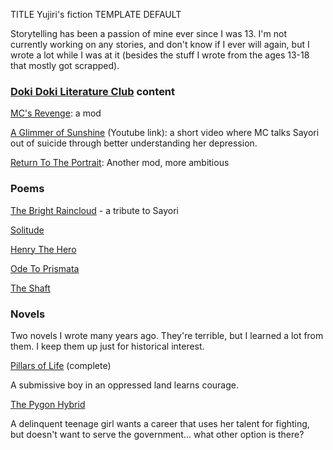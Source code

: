 TITLE Yujiri's fiction
TEMPLATE DEFAULT

Storytelling has been a passion of mine ever since I was 13. I'm not currently working on any stories, and don't know if I ever will again, but I wrote a lot while I was at it (besides the stuff I wrote from the ages 13-18 that mostly got scrapped).

### [Doki Doki Literature Club](/reviews/ddlc) content

[MC's Revenge](mc_revenge/): a mod

[A Glimmer of Sunshine](https://www.youtube.com/watch?v=RpltZYO69EI) (Youtube link): a short video where <span class="spoiler">MC talks Sayori out of suicide through better understanding her depression</span>.

[Return To The Portrait](return_to_the_portrait/): Another mod, more ambitious

### Poems

[The Bright Raincloud](poems/the_bright_raincloud) - a tribute to Sayori

[Solitude](poems/solitude)

[Henry The Hero](poems/henry_the_hero)

[Ode To Prismata](poems/ode_to_prismata)

[The Shaft](poems/the_shaft)

### Novels

Two novels I wrote many years ago. They're terrible, but I learned a lot from them. I keep them up just for historical interest.

[Pillars of Life](pillars_of_life/index) (complete)

<div class="indent">

A submissive boy in an oppressed land learns courage.

</div>

[The Pygon Hybrid](the_pygon_hybrid/index)

<div class="indent">

A delinquent teenage girl wants a career that uses her talent for fighting, but doesn't want to serve the government... what other option is there?

</div>

